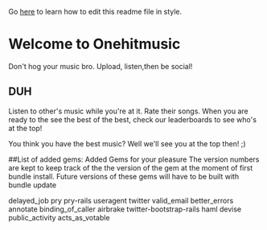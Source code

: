 Go [here](http://daringfireball.net/projects/markdown/syntax "Markdown") to learn how to edit this readme file in style.

# Welcome to Onehitmusic

Don't hog your music bro. 
Upload, listen,then be social! 
## DUH
Listen to other's music while you're at it. Rate their songs. When you are ready to the see the best of the best, check our leaderboards to see who's at the top!

You think you have the best music? Well we'll see you at the top then! ;)

##List of added gems:
Added Gems for your pleasure
The version numbers are kept to keep track of the the version of the gem at the moment of first bundle install.
Future versions of these gems will have to be built with bundle update <gemname>

delayed_job
pry
pry-rails
useragent
twitter
valid_email
better_errors
annotate
binding_of_caller
airbrake
twitter-bootstrap-rails
haml
devise
public_activity
acts_as_votable